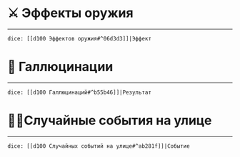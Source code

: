 
# ⚔️ Эффекты оружия
---
`dice: [[d100 Эффектов оружия#^06d3d3]]|Эффект`

# 🔮 Галлюцинации
---
`dice: [[d100 Галлюцинаций#^b55b46]]|Результат`

# 🚶🏻Случайные события на улице
---
`dice: [[d100 Случайных событий на улице#^ab281f]]|Событие`
